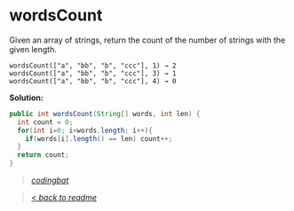 # wordsCount

Given an array of strings, return the count of the number of strings with the given length.

```
wordsCount(["a", "bb", "b", "ccc"], 1) → 2
wordsCount(["a", "bb", "b", "ccc"], 3) → 1
wordsCount(["a", "bb", "b", "ccc"], 4) → 0
```

**Solution:**

```java
public int wordsCount(String[] words, int len) {
  int count = 0;
  for(int i=0; i<words.length; i++){
    if(words[i].length() == len) count++;
  }
  return count;
}
```

> _[codingbat](https://codingbat.com/prob/p124620)_

> [< _back to readme_](/README.md)